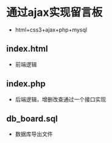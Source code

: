 # 通过ajax实现留言板

* html+css3+ajax+php+mysql

## index.html

* 前端逻辑

## index.php

* 后端逻辑，增删改查通过一个接口实现

## db_board.sql

* 数据库导出文件

